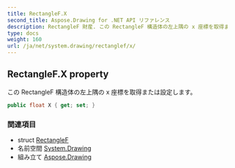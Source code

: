 ```yaml
---
title: RectangleF.X
second_title: Aspose.Drawing for .NET API リファレンス
description: RectangleF 財産. この RectangleF 構造体の左上隅の x 座標を取得または設定します
type: docs
weight: 160
url: /ja/net/system.drawing/rectanglef/x/
---
```

## RectangleF.X property

この RectangleF 構造体の左上隅の x 座標を取得または設定します。

```csharp
public float X { get; set; }
```

### 関連項目

* struct [RectangleF](../)
* 名前空間 [System.Drawing](../../rectanglef/)
* 組み立て [Aspose.Drawing](../../../)


